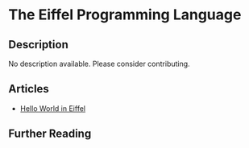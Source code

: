 # The Eiffel Programming Language

## Description

No description available. Please consider contributing.

## Articles

- [Hello World in Eiffel](https://sampleprograms.io/projects/hello-world/eiffel)

## Further Reading